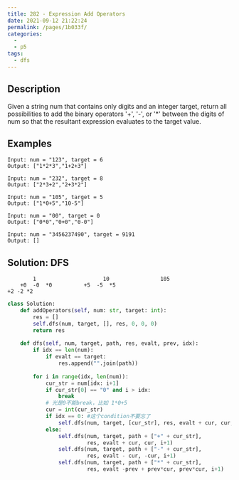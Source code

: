 ```yaml
---
title: 282 - Expression Add Operators
date: 2021-09-12 21:22:24
permalink: /pages/1b033f/
categories:
  - 
  - p5
tags:
  - dfs
---
```

## Description
Given a string num that contains only digits and an integer target, return all possibilities to add the binary operators '+', '-', or '*' between the digits of num so that the resultant expression evaluates to the target value.

## Examples
```
Input: num = "123", target = 6
Output: ["1*2*3","1+2+3"]

Input: num = "232", target = 8
Output: ["2*3+2","2+3*2"]

Input: num = "105", target = 5
Output: ["1*0+5","10-5"]

Input: num = "00", target = 0
Output: ["0*0","0+0","0-0"]

Input: num = "3456237490", target = 9191
Output: []
```

## Solution: DFS
```
        1                     10                105
    +0  -0  *0          +5  -5  *5                  
+2 -2 *2
```
```python
class Solution:
    def addOperators(self, num: str, target: int):
        res = []
        self.dfs(num, target, [], res, 0, 0, 0)
        return res  
        
    def dfs(self, num, target, path, res, evalt, prev, idx):
        if idx == len(num):
            if evalt == target:
                res.append("".join(path))
        
        for i in range(idx, len(num)):
            cur_str = num[idx: i+1]
            if cur_str[0] == "0" and i > idx:
                break
            # 光是0不能break，比如 1*0+5
            cur = int(cur_str)
            if idx == 0: #这个condition不要忘了
                self.dfs(num, target, [cur_str], res, evalt + cur, cur, i + 1)
            else:
                self.dfs(num, target, path + ["+" + cur_str], 
                         res, evalt + cur, cur, i+1)
                self.dfs(num, target, path + ["-" + cur_str], 
                         res, evalt - cur, -cur, i+1)
                self.dfs(num, target, path + ["*" + cur_str], 
                         res, evalt -prev + prev*cur, prev*cur, i+1)
```

